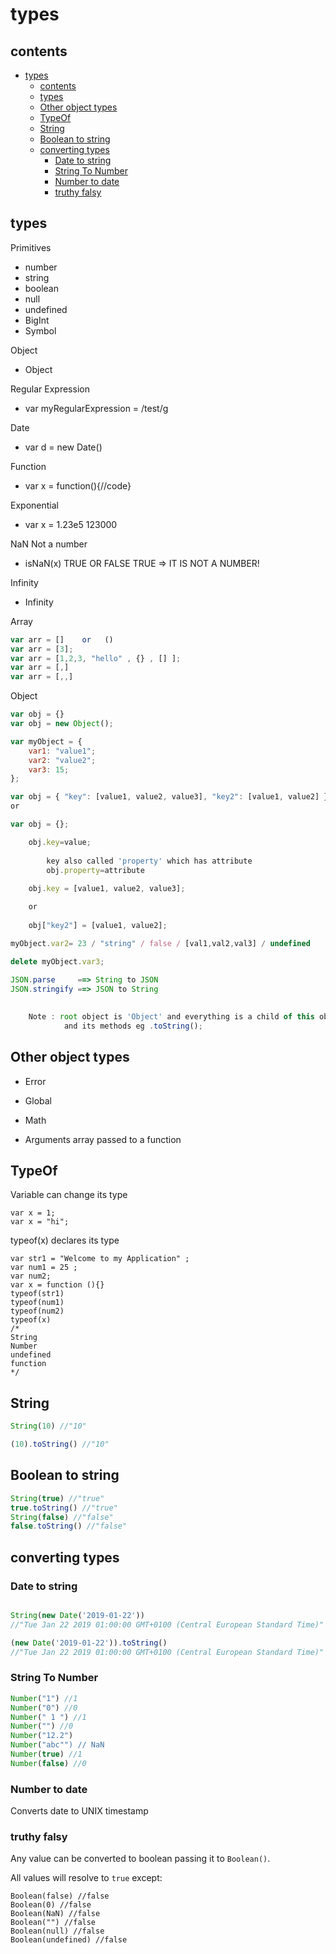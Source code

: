 # types

## contents

- [types](#types)
	- [contents](#contents)
	- [types](#types-1)
	- [Other object types](#other-object-types)
	- [TypeOf](#typeof)
	- [String](#string)
	- [Boolean to string](#boolean-to-string)
	- [converting types](#converting-types)
		- [Date to string](#date-to-string)
		- [String To Number](#string-to-number)
		- [Number to date](#number-to-date)
		- [truthy falsy](#truthy-falsy)


## types

Primitives
- number
- string
- boolean
- null  
- undefined
- BigInt
- Symbol

Object
- Object

Regular Expression 
- var myRegularExpression = /test/g

Date
- var d = new Date()
	
Function
- var x = function(){//code}
	
Exponential
- var x = 1.23e5       123000

NaN Not a number
- isNaN(x) 		TRUE OR FALSE  		TRUE => IT IS NOT A NUMBER!
		
Infinity
- Infinity

Array

```js
var arr = []    or   ()
var arr = [3];      
var arr = [1,2,3, "hello" , {} , [] ];
var arr = [,]
var arr = [,,]
```	

Object

```js
var obj = {}
var obj = new Object();

var myObject = {
	var1: "value1";
	var2: "value2";
	var3: 15;
};

var obj = { "key": [value1, value2, value3], "key2": [value1, value2] }
or

var obj = {};

	obj.key=value;
	
		key also called 'property' which has attribute
		obj.property=attribute
	
	obj.key = [value1, value2, value3];

	or
	
	obj["key2"] = [value1, value2]; 

myObject.var2= 23 / "string" / false / [val1,val2,val3] / undefined

delete myObject.var3;
		
JSON.parse     ==> String to JSON
JSON.stringify ==> JSON to String
	

	Note : root object is 'Object' and everything is a child of this object
			and its methods eg .toString();
```

## Other object types

- Error 

- Global

- Math

- Arguments array passed to a function
	
	

## TypeOf

Variable can change its type

```
var x = 1;
var x = "hi";
```

typeof(x)  declares its type 

```
var str1 = "Welcome to my Application" ; 
var num1 = 25 ; 
var num2;
var x = function (){}
typeof(str1)
typeof(num1)
typeof(num2)
typeof(x)
/*
String
Number 
undefined
function
*/
```



## String

```js
String(10) //"10"

(10).toString() //"10"
```



## Boolean to string

```js
String(true) //"true"
true.toString() //"true"
String(false) //"false"
false.toString() //"false"
```

## converting types

### Date to string

```js

String(new Date('2019-01-22'))
//"Tue Jan 22 2019 01:00:00 GMT+0100 (Central European Standard Time)"

(new Date('2019-01-22')).toString()
//"Tue Jan 22 2019 01:00:00 GMT+0100 (Central European Standard Time)"
```



### String To Number

```js
Number("1") //1
Number("0") //0
Number(" 1 ") //1
Number("") //0
Number("12.2")
Number("abc"") // NaN
Number(true) //1
Number(false) //0
```

### Number to date

Converts date to UNIX timestamp


### truthy falsy

Any value can be converted to boolean passing it to `Boolean()`.

All values will resolve to `true` except:

```
Boolean(false) //false
Boolean(0) //false
Boolean(NaN) //false
Boolean("") //false
Boolean(null) //false
Boolean(undefined) //false
```
